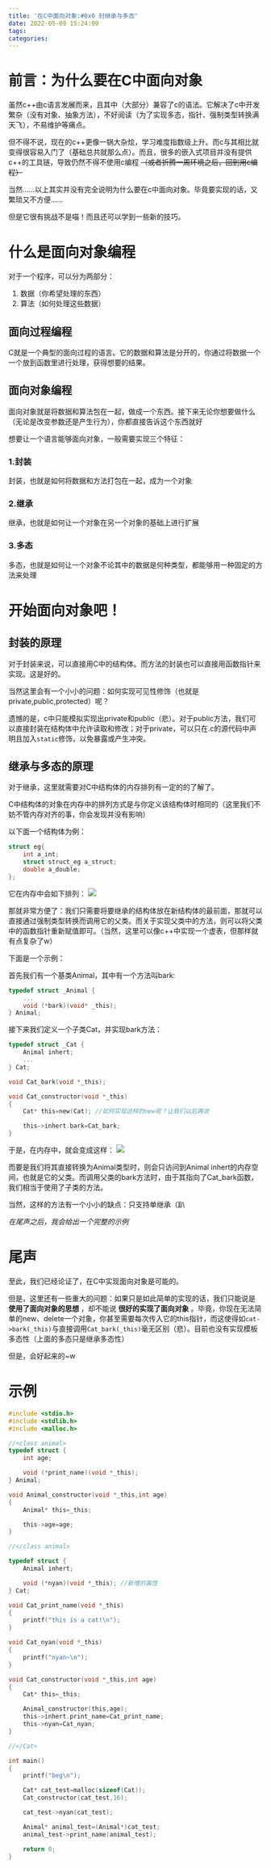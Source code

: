 ```yaml
---
title: '在C中面向对象:#0x0 封继承与多态'
date: 2022-05-09 15:24:09
tags:
categories:
---
```


# 前言：为什么要在C中面向对象

虽然c++由c语言发展而来，且其中（大部分）兼容了c的语法。它解决了c中开发繁杂（没有对象、抽象方法），不好阅读（为了实现多态，指针、强制类型转换满天飞），不易维护等痛点。

但不得不说，现在的c++更像一锅大杂烩，学习难度指数级上升。而c与其相比就变得很容易入门了（基础总共就那么点）。而且，很多的嵌入式项目并没有提供c++的工具链，导致仍然不得不使用c编程 ~~（或者折腾一周环境之后，回到用c编程）~~ 

当然……以上其实并没有完全说明为什么要在c中面向对象。毕竟要实现的话，又繁琐又不方便……

但是它很有挑战不是喵！而且还可以学到一些新的技巧。

# 什么是面向对象编程

对于一个程序，可以分为两部分：
1. 数据（你希望处理的东西）
2. 算法（如何处理这些数据）

## 面向过程编程

C就是一个典型的面向过程的语言。它的数据和算法是分开的，你通过将数据一个一个放到函数里进行处理，获得想要的结果。

## 面向对象编程

面向对象就是将数据和算法包在一起，做成一个东西。接下来无论你想要做什么（无论是改变参数还是产生行为），你都直接告诉这个东西就好

想要让一个语言能够面向对象，一般需要实现三个特征：

### 1.封装

封装，也就是如何将数据和方法打包在一起，成为一个对象

### 2.继承

继承，也就是如何让一个对象在另一个对象的基础上进行扩展

### 3.多态

多态，也就是如何让一个对象不论其中的数据是何种类型，都能够用一种固定的方法来处理

# 开始面向对象吧！

## 封装的原理

对于封装来说，可以直接用C中的结构体。而方法的封装也可以直接用函数指针来实现。这是好的。

当然这里会有一个小小的问题：如何实现可见性修饰（也就是private,public,protected）呢？

遗憾的是，c中只能模拟实现出private和public（悲）。对于public方法，我们可以直接封装在结构体中允许读取和修改；对于private，可以只在.c的源代码中声明且加入`static`修饰，以免暴露或产生冲突。

## 继承与多态的原理

对于继承，这里就需要对C中结构体的内存排列有一定的的了解了。

C中结构体的对象在内存中的排列方式是与你定义该结构体时相同的（这里我们不妨不管内存对齐的事，你会发现并没有影响）

以下面一个结构体为例：
```C
struct eg{
    int a_int;
    struct struct_eg a_struct;
    double a_double;
};
```

它在内存中会如下排列：
![](https://cdn.jsdelivr.net/gh/wychlw/img@main//img/20220509160838.png)

那就非常方便了：我们只需要将要继承的结构体放在新结构体的最前面，那就可以直接通过强制类型转换而调用它的父类。而关于实现父类中的方法，则可以将父类中的函数指针重新赋值即可。（当然，这里可以像c++中实现一个虚表，但那样就有点复杂了w）

下面是一个示例：

首先我们有一个基类Animal，其中有一个方法叫bark:
```C
typedef struct _Animal {
    ...
    void (*bark)(void* _this);
} Animal;
```

接下来我们定义一个子类Cat，并实现bark方法：
```C
typedef struct _Cat {
    Animal inhert;
    ...
} Cat;

void Cat_bark(void *_this);

void Cat_constructor(void *_this)
{
    Cat* this=new(Cat); //如何实现这样的new呢？让我们以后再说

    this->inhert.bark=Cat_bark;
}
```

于是，在内存中，就会变成这样：
![](https://cdn.jsdelivr.net/gh/wychlw/img@main//img/20220509161948.png)

而要是我们将其直接转换为Animal类型时，则会只访问到Animal inhert的内存空间，也就是它的父类。而调用父类的bark方法时，由于其指向了Cat_bark函数，我们相当于使用了子类的方法。

当然，这样的方法有一个小小的缺点：只支持单继承（趴

*在尾声之后，我会给出一个完整的示例*

# 尾声

至此，我们已经论证了，在C中实现面向对象是可能的。

但是，这里还有一些重大的问题：如果只是如此简单的实现的话，我们只能说是 **使用了面向对象的思想** ，却不能说 **很好的实现了面向对象** 。毕竟，你现在无法简单的new、delete一个对象，你甚至需要每次传入它的this指针，而这使得如`cat->bark(_this)`与直接调用`Cat_bark(_this)`毫无区别（悲）。目前也没有实现模板多态性（上面的多态只是继承多态性）

但是，会好起来的~w

# 示例

```C
#include <stdio.h>
#include <stdlib.h>
#include <malloc.h>

//<class animal>
typedef struct {
    int age;

    void (*print_name)(void *_this);
} Animal;

void Animal_constructor(void *_this,int age)
{
    Animal* this=_this;

    this->age=age;
}

//</class animal>

typedef struct {
    Animal inhert;

    void (*nyan)(void *_this); //新增的属性
} Cat;

void Cat_print_name(void *_this)
{
    printf("this is a cat!\n");
}

void Cat_nyan(void *_this)
{
    printf("nyan~\n");
}

void Cat_constructor(void *_this,int age)
{
    Cat* this=_this;

    Animal_constructor(this,age);
    this->inhert.print_name=Cat_print_name;
    this->nyan=Cat_nyan;
}

//</Cat>

int main()
{
    printf("beg\n");

    Cat* cat_test=malloc(sizeof(Cat));
    Cat_constructor(cat_test,16);

    cat_test->nyan(cat_test);

    Animal* animal_test=(Animal*)cat_test;
    animal_test->print_name(animal_test);

    return 0;
}
```